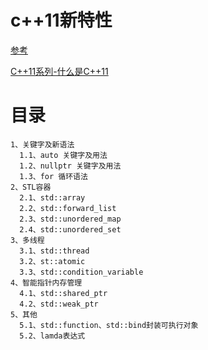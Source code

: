 # c++11新特性

[参考](https://www.cnblogs.com/feng-sc/p/5710724.html)

[C++11系列-什么是C++11](http://towriting.com/blog/2013/08/01/what-is-cpp11/)

# 目录

    1、关键字及新语法
      1.1、auto 关键字及用法
      1.2、nullptr 关键字及用法
      1.3、for 循环语法
    2、STL容器
      2.1、std::array
      2.2、std::forward_list
      2.3、std::unordered_map
      2.4、std::unordered_set
    3、多线程
      3.1、std::thread
      3.2、st::atomic
      3.3、std::condition_variable
    4、智能指针内存管理
      4.1、std::shared_ptr
      4.2、std::weak_ptr
    5、其他
      5.1、std::function、std::bind封装可执行对象
      5.2、lamda表达式

    

